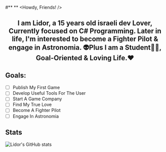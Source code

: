 #**                                                 ** <Howdy, Friends! />
## <center>I am Lidor, a 15 years old israeli dev Lover, Currently focused on C# Programming.         Later in life, I'm interested to become a Fighter Pilot & engage in Astronomia. 👽Plus I am a Student🧑‍🎓, Goal-Oriented & Loving Life.❤️

## Goals:
 - [ ] Publish My First Game
 - [ ] Develop Useful Tools For The User
 - [ ] Start A Game Company
 - [ ] Find My True Love
 - [ ] Become A Fighter Pilot
 - [ ] Engage In Astronomia
## Stats

![Lidor's GitHub stats](https://github-readme-stats.vercel.app/api?username=TheLlamaAmanda&theme=monokai&show_icons=true)
